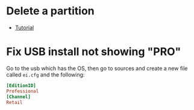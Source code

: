 # Delete a partition
- [Tutorial](https://www.easeus.com/partition-master/remove-usb-partition.html)

# Fix USB install not showing "PRO"

Go to the usb which has the OS, then go to sources and create a new file called `ei.cfg` and the following:

```cfg
[EditionID]
Professional
[Channel]
Retail
```
